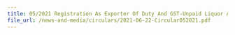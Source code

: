 ```yaml
---
title: 05/2021 Registration As Exporter Of Duty And GST-Unpaid Liquor And/Or Tobacco Sea Stores
file_url: /news-and-media/circulars/2021-06-22-Circular052021.pdf
---
```

